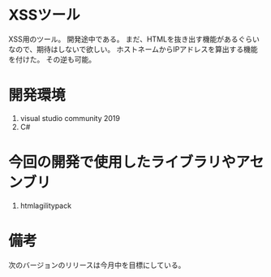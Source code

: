 # XSSツール

XSS用のツール。
開発途中である。
まだ、HTMLを抜き出す機能があるぐらいなので、期待はしないで欲しい。
ホストネームからIPアドレスを算出する機能を付けた。
その逆も可能。

# 開発環境

 1. visual studio community 2019
 2. C#

# 今回の開発で使用したライブラリやアセンブリ

1. htmlagilitypack

# 備考

次のバージョンのリリースは今月中を目標にしている。
